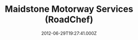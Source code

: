 ---
date: 2012-06-29T19:27:41.000Z
title: Maidstone Motorway Services (RoadChef)
latitude: 51.26702795046287
longitude: 0.614302697612617
category: checkin
---
